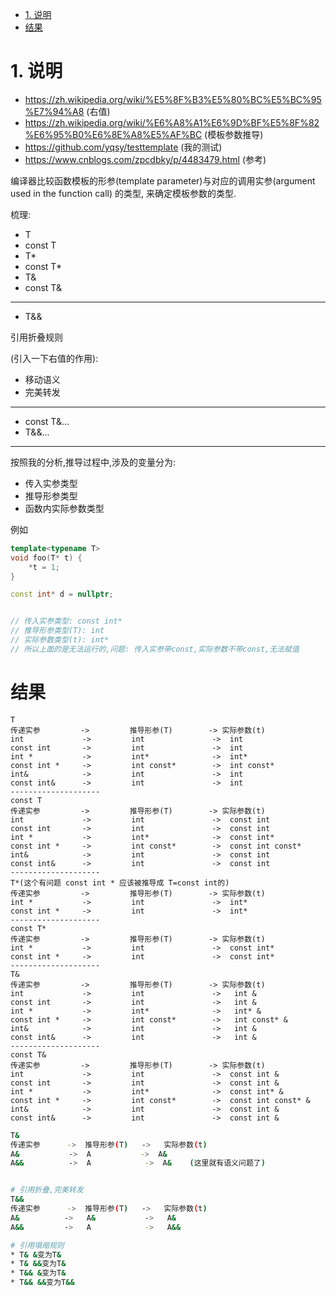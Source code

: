 

<!-- TOC -->

- [1. 说明](#1-说明)
- [结果](#结果)

<!-- /TOC -->

# 1. 说明

* https://zh.wikipedia.org/wiki/%E5%8F%B3%E5%80%BC%E5%BC%95%E7%94%A8 (右值)
* https://zh.wikipedia.org/wiki/%E6%A8%A1%E6%9D%BF%E5%8F%82%E6%95%B0%E6%8E%A8%E5%AF%BC (模板参数推导)
* https://github.com/yqsy/testtemplate (我的测试)
* https://www.cnblogs.com/zpcdbky/p/4483479.html (参考)

编译器比较函数模板的形参(template parameter)与对应的调用实参(argument used in the function call) 的类型, 来确定模板参数的类型.


梳理:

* T
* const T
* T*
* const T*
* T&
* const T&

--- 

* T&&

引用折叠规则

(引入一下右值的作用):
* 移动语义
* 完美转发
---

* const T&...
* T&&...

--- 
按照我的分析,推导过程中,涉及的变量分为:
* 传入实参类型
* 推导形参类型
* 函数内实际参数类型

例如
```c++
template<typename T>
void foo(T* t) {
    *t = 1;    
}

const int* d = nullptr;


// 传入实参类型: const int*
// 推导形参类型(T): int
// 实际参数类型(t): int* 
// 所以上面的是无法运行的,问题: 传入实参带const,实际参数不带const,无法赋值

```

# 结果


```
T
传递实参         ->         推导形参(T)        -> 实际参数(t)
int             ->         int               ->  int
const int       ->         int               ->  int
int *           ->         int*              ->  int*
const int *     ->         int const*        ->  int const*
int&            ->         int               ->  int
const int&      ->         int               ->  int
--------------------
const T
传递实参         ->         推导形参(T)        -> 实际参数(t)
int             ->         int               ->  const int
const int       ->         int               ->  const int
int *           ->         int*              ->  const int*
const int *     ->         int const*        ->  const int const*
int&            ->         int               ->  const int
const int&      ->         int               ->  const int
--------------------
T*(这个有问题 const int * 应该被推导成 T=const int的)
传递实参         ->         推导形参(T)        -> 实际参数(t)
int *           ->         int               ->  int*
const int *     ->         int               ->  int*
--------------------
const T*
传递实参         ->         推导形参(T)        -> 实际参数(t)
int *           ->         int               ->  const int*
const int *     ->         int               ->  const int*
--------------------
T&
传递实参         ->         推导形参(T)        -> 实际参数(t)
int             ->         int               ->   int &
const int       ->         int               ->   int &
int *           ->         int*              ->   int* &
const int *     ->         int const*        ->   int const* &
int&            ->         int               ->   int &
const int&      ->         int               ->   int &
--------------------
const T&
传递实参         ->         推导形参(T)        -> 实际参数(t)
int             ->         int               ->  const int &
const int       ->         int               ->  const int &
int *           ->         int*              ->  const int* &
const int *     ->         int const*        ->  const int const* &
int&            ->         int               ->  const int &
const int&      ->         int               ->  const int &

```


```bash
T&
传递实参      ->  推导形参(T)   ->   实际参数(t)
A&           ->  A           ->  A&
A&&          ->  A            ->  A&    (这里就有语义问题了)


# 引用折叠,完美转发
T&&
传递实参      ->  推导形参(T)   ->   实际参数(t)
A&          ->   A&           ->   A&
A&&         ->   A            ->   A&&

# 引用塌缩规则
* T& &变为T&
* T& &&变为T&
* T&& &变为T&
* T&& &&变为T&&

```
